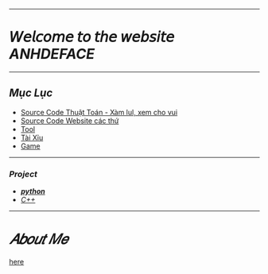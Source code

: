 ***

# 𝘞𝘦𝘭𝘤𝘰𝘮𝘦 𝘵𝘰 𝘵𝘩𝘦 𝘸𝘦𝘣𝘴𝘪𝘵𝘦 ***ANHDEFACE***
***
## _Mục Lục_
 + [Source Code Thuật Toán - Xàm lul, xem cho vui](https://anhdeface.github.io/sourcecode-xamlul/index.html)
 + [Source Code Website các thứ](https://anhdeface.github.io/codewebsite/index.html)
 + [Tool](https://anhdeface.github.io/tools/index.html)
 + [Tài Xỉu](https://anhdeface.github.io/game/tx/)
 + [Game](https://anhdeface.github.io/game/)
   
***
### ***Project***
+ **[_python_](https://anhdeface.github.io/python/index.html)**
+ *[C++](https://anhdeface.github.io/c++/index.html)*

***
# ***𝐴𝑏𝑜𝑢𝑡 𝑀𝑒***
[here](https://anhdeface.github.io/about_me/index.html)
